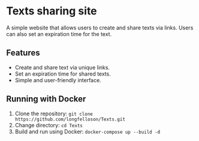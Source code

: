 # Texts sharing site
A simple website that allows users to create and share texts via links. Users can also set an expiration time for the text.

## Features
* Create and share text via unique links.
* Set an expiration time for shared texts.
* Simple and user-friendly interface.

## Running with Docker
1) Clone the repository:
    ```git clone https://github.com/longfelloson/Texts.git```
2) Change directory:
    ```cd Texts```
3) Build and run using Docker:
    ```docker-compose up --build -d```
    